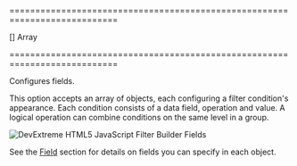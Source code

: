 ===========================================================================
<!--default-->[]<!--/default-->
<!--type-->Array<dxFilterBuilderField><!--/type-->
===========================================================================

<!--shortDescription-->
Configures fields. 
<!--/shortDescription-->

<!--fullDescription-->
This option accepts an array of objects, each configuring a filter condition's appearance. Each condition consists of a data field, operation and value. A logical operation can combine conditions on the same level in a group.

![DevExtreme HTML5 JavaScript Filter Builder Fields](/Content/images/doc/17_2/FilterBuilder/visual_elements/fields.png)

See the [Field](/Documentation/ApiReference/UI_Widgets/dxFilterBuilder/Field/) section for details on fields you can specify in each object.
<!--/fullDescription-->